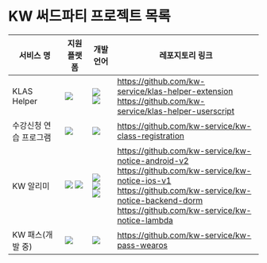 # KW 써드파티 프로젝트 목록

서비스 명 | 지원 플랫폼 | 개발 언어 | 레포지토리 링크
---|---|---|---
KLAS Helper |  <img src="https://img.shields.io/badge/Web-4285F4?logo=googlechrome&logoColor=white" /> | <img src="https://img.shields.io/badge/JavaScript-white?style=flat-square&logo=javascript"/> <img src="https://img.shields.io/badge/TypeScript-white?style=flat-square&logo=typescript"/> | https://github.com/kw-service/klas-helper-extension <br> https://github.com/kw-service/klas-helper-userscript
수강신청 연습 프로그램 | <img src="https://img.shields.io/badge/Windows-blue?logo=windows" /> | <img src="https://img.shields.io/badge/C%23-white?style=flat-square&logo=csharp&logoColor=178600" /> | https://github.com/kw-service/kw-class-registration
KW 알리미 | <img src="https://img.shields.io/badge/Android-30D780?&logo=android&logoColor=white" /> <img src="https://img.shields.io/badge/iOS-black?logo=ios" /> | <img src="https://img.shields.io/badge/Kotlin-white?style=flat-square&logo=kotlin"/> <img src="https://img.shields.io/badge/Swift-white?style=flat-square&logo=swift"/> <img src="https://img.shields.io/badge/Python-white?style=flat-square&logo=python"/> | https://github.com/kw-service/kw-notice-android-v2 <br> https://github.com/kw-service/kw-notice-ios-v1 <br> https://github.com/kw-service/kw-notice-backend-dorm <br> https://github.com/kw-service/kw-notice-lambda
KW 패스(개발 중) | <img src="https://img.shields.io/badge/Android Wear-30D780?&logo=android&logoColor=white" /> | <img src="https://img.shields.io/badge/Kotlin-white?style=flat-square&logo=kotlin"/> | https://github.com/kw-service/kw-pass-wearos
